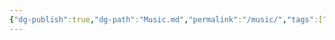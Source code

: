 ```yaml
---
{"dg-publish":true,"dg-path":"Music.md","permalink":"/music/","tags":["gardenEntry"],"noteIcon":""}
---
```


